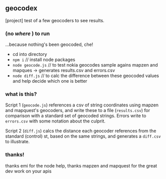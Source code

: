## geocodex
[project] test of a few geocoders to see results.

### (no _where_ ) to run

...because nothing's been geocoded, che!

* cd into directory
* `npm i` // install node packages
* `node geocode.js` // to test nokia geocodes sample agains mapzen and mapques -> generates results.csv and errors.csv
* `node diff.js` // to calc the difference between these geocoded values and help decide which one is better

### what is this?

Script 1 (`geocode.js`) references a csv of string coordinates using mapzen and mapquest's geocoders, and write these to a file (`results.csv`) for comparison with a standard set of geocoded strings. Errors write to `errors.csv` with some notation about the culprit.

Script 2 (`diff.js`) calcs the distance each geocoder references from the standard (control) st, based on the same strings, and generates a `diff.csv` to illustrate.

### thanks!

thanks emi for the node help, thanks mapzen and mapquest for the great dev work on your apis

